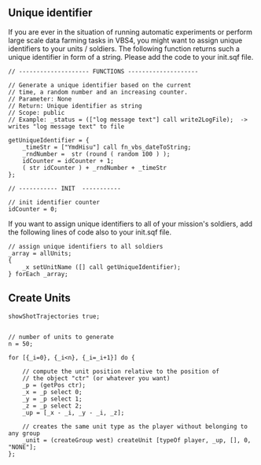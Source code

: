 ## Unique identifier 

If you are ever in the situation of running automatic experiments or perform large scale data farming tasks in VBS4, you might want to assign unique identifiers to your units / soldiers.
The following function returns such a unique identifier in form of a string.
Please add the code to your init.sqf file.

```
// -------------------- FUNCTIONS --------------------

// Generate a unique identifier based on the current 
// time, a random number and an increasing counter.
// Parameter: None
// Return: Unique identifier as string
// Scope: public
// Example: _status = (["log message text"] call write2LogFile);  ->  writes "log message text" to file

getUniqueIdentifier = {
    _timeStr = ["YmdHisu"] call fn_vbs_dateToString;
    _rndNumber =  str (round ( random 100 ) );
    idCounter = idCounter + 1;
    ( str idCounter ) + _rndNumber + _timeStr
};

// ----------- INIT  -----------

// init identifier counter
idCounter = 0;
```

If you want to assign unique identifiers to all of your mission's soldiers, add the following lines of code also to your init.sqf file.

```    
// assign unique identifiers to all soldiers
_array = allUnits;
{
    _x setUnitName ([] call getUniqueIdentifier);
} forEach _array;

```

## Create Units
```
showShotTrajectories true;


// number of units to generate
n = 50;

for [{_i=0}, {_i<n}, {_i=_i+1}] do {

	// compute the unit position relative to the position of 
    // the object "ctr" (or whatever you want)
    _p = (getPos ctr);
    _x = _p select 0;
    _y = _p select 1;
    _z = _p select 2; 
    _up = [_x - _i, _y - _i, _z];
    
	// creates the same unit type as the player without belonging to any group
    _unit = (createGroup west) createUnit [typeOf player, _up, [], 0, "NONE"];
};


```

